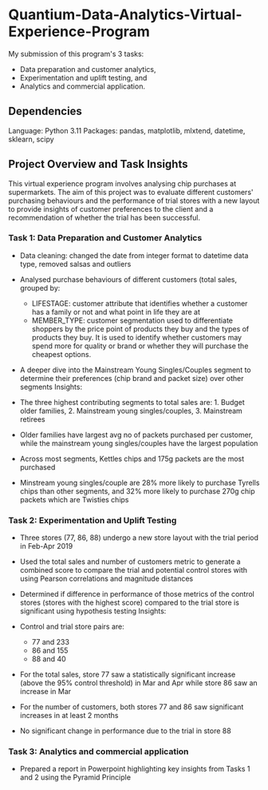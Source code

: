 # Quantium-Data-Analytics-Virtual-Experience-Program
My submission of this program's 3 tasks:

- Data preparation and customer analytics,
- Experimentation and uplift testing, and
- Analytics and commercial application.
## Dependencies
Language: Python 3.11
Packages: pandas, matplotlib, mlxtend, datetime, sklearn, scipy

## Project Overview and Task Insights
This virtual experience program involves analysing chip purchases at supermarkets. The aim of this project was to evaluate different customers' purchasing behaviours and the performance of trial stores with a new layout to provide insights of customer preferences to the client and a recommendation of whether the trial has been successful.

### Task 1: Data Preparation and Customer Analytics
- Data cleaning: changed the date from integer format to datetime data type, removed salsas and outliers
- Analysed purchase behaviours of different customers (total sales, grouped by:
  * LIFESTAGE: customer attribute that identifies whether a customer has a family or not and what point in life they are at
  * MEMBER_TYPE: customer segmentation used to differentiate shoppers by the price point of products they buy and the types of products they buy. It is used to identify whether customers may spend more for quality or brand or whether they will purchase the cheapest options.
- A deeper dive into the Mainstream Young Singles/Couples segment to determine their preferences (chip brand and packet size) over other segments
Insights:

- The three highest contributing segments to total sales are: 1. Budget older families, 2. Mainstream young singles/couples, 3. Mainstream retirees
- Older families have largest avg no of packets purchased per customer, while the mainstream young singles/couples have the largest population
- Across most segments, Kettles chips and 175g packets are the most purchased
- Minstream young singles/couple are 28% more likely to purchase Tyrells chips than other segments, and 32% more likely to purchase 270g chip packets which are Twisties chips
### Task 2: Experimentation and Uplift Testing
- Three stores (77, 86, 88) undergo a new store layout with the trial period in Feb-Apr 2019
- Used the total sales and number of customers metric to generate a combined score to compare the trial and potential control stores with using Pearson correlations and magnitude distances
- Determined if difference in performance of those metrics of the control stores (stores with the highest score) compared to the trial store is significant using hypothesis testing
Insights:

- Control and trial store pairs are:
  * 77 and 233
  * 86 and 155
  * 88 and 40
- For the total sales, store 77 saw a statistically significant increase (above the 95% control threshold) in Mar and Apr while store 86 saw an increase in Mar
- For the number of customers, both stores 77 and 86 saw significant increases in at least 2 months
- No significant change in performance due to the trial in store 88
### Task 3: Analytics and commercial application
- Prepared a report in Powerpoint highlighting key insights from Tasks 1 and 2 using the Pyramid Principle
